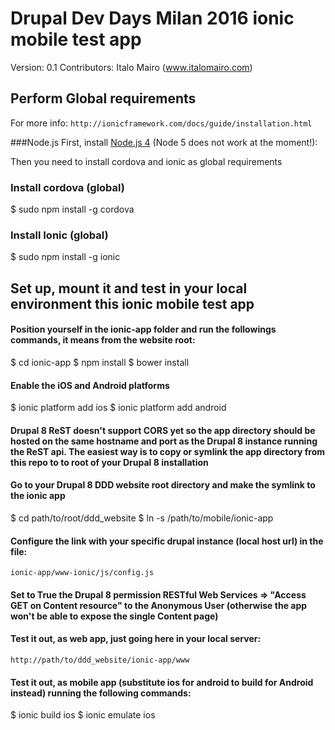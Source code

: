 # Drupal Dev Days Milan 2016 ionic mobile test app
Version: 0.1
Contributors: Italo Mairo (www.italomairo.com)

## Perform Global requirements
For more info: `http://ionicframework.com/docs/guide/installation.html`

###Node.js
First, install [Node.js 4](https://nodejs.org/en/) (Node 5 does not work at the moment!): 

Then you need to install cordova and ionic as global requirements 

### Install cordova (global)
$ sudo npm install -g cordova

### Install Ionic (global)
$ sudo npm install -g ionic

## Set up, mount it and test in your local environment this ionic mobile test app

#### Position yourself in the ionic-app folder and run the followings commands, it means from the website root:

$ cd ionic-app
$ npm install
$ bower install

#### Enable the iOS and Android platforms
$ ionic platform add ios
$ ionic platform add android

#### Drupal 8 ReST doesn't support CORS yet so the app directory should be hosted on the same hostname and port as the Drupal 8 instance running the ReST api. The easiest way is to copy or symlink the app directory from this repo to to root of your Drupal 8 installation
#### Go to your Drupal 8 DDD website root directory and make the symlink to the ionic app
$ cd path/to/root/ddd_website
$ ln -s /path/to/mobile/ionic-app

#### Configure the link with your specific drupal instance (local host url) in the file: 
`ionic-app/www-ionic/js/config.js`

#### Set to True the Drupal 8 permission RESTful Web Services => "Access GET on Content resource" to the Anonymous User (otherwise the app won't be able to expose the single Content page)

#### Test it out, as web app, just going here in your local server: 

`http://path/to/ddd_website/ionic-app/www`

#### Test it out, as mobile app (substitute ios for android to build for Android instead) running the following commands:
$ ionic build ios
$ ionic emulate ios
